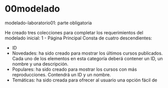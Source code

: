 # 00modelado
modelado-laboratorio01: parte obligatoria

He creado tres colecciones para completar los requerimientos del modelado inicial:
1 - Página Principal
Consta de cuatro descendientes: 
  - ID
  - Novedades: ha sido creado para mostrar los últimos cursos publicados. Cada uno de los elementos en esta categoría deberá contener un        ID, un nombre y una descripción.
  - Populares: ha sido creado para mostrar los cursos con más reproducciones. Contendrá un ID y un nombre.
  - Temáticas: ha sido creada para ofrecer al usuario una opción fácil de 
